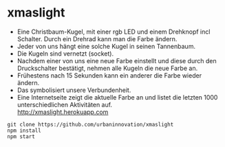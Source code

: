# xmaslight
* Eine Christbaum-Kugel, mit einer rgb LED und einem Drehknopf incl Schalter. Durch ein Drehrad kann man die Farbe ändern.  
* Jeder von uns hängt eine solche Kugel in seinen Tannenbaum.  
* Die Kugeln sind vernetzt (socket).  
* Nachdem einer von uns eine neue Farbe einstellt und diese durch den Druckschalter bestätigt, nehmen alle Kugeln die neue Farbe an.  
* Frühestens nach 15 Sekunden kann ein anderer die Farbe wieder ändern.  
* Das symbolisiert unsere Verbundenheit.  
* Eine Internetseite zeigt die aktuelle Farbe an und listet die letzten 1000 unterschiedlichen Aktivitäten auf.  
http://xmaslight.herokuapp.com


```
git clone https://github.com/urbaninnovation/xmaslight
npm install
npm start
```
